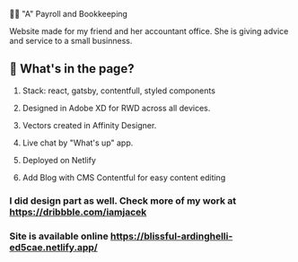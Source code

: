  🙋‍♂️ "A" Payroll and Bookkeeping

Website made for my friend and her accountant office. She is giving advice and service to a small businness.

## 🚀 What's in the page?

1. Stack: react, gatsby, contentfull, styled components

2. Designed in Adobe XD for RWD across all devices.

3. Vectors created in Affinity Designer.

4. Live chat by "What's up" app.

5. Deployed on Netlify

6. Add Blog with CMS Contentful for easy content editing

### I did design part as well. Check more of my work at <https://dribbble.com/iamjacek>

### Site is available online <https://blissful-ardinghelli-ed5cae.netlify.app/>
